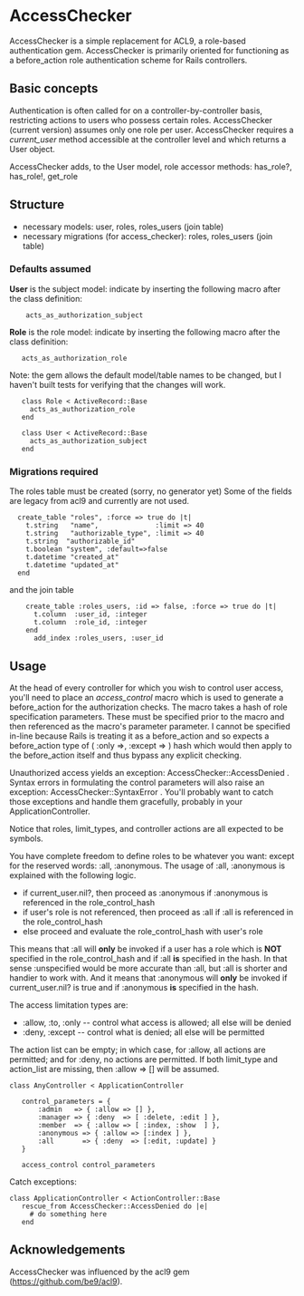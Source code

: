 # AccessChecker

AccessChecker is a simple replacement for ACL9, a role-based authentication gem.
AccessChecker is primarily oriented for functioning as a before\_action role authentication 
scheme for Rails controllers.

## Basic concepts
Authentication is often called for on a controller-by-controller basis, restricting
actions to users who possess certain roles. AccessChecker (current version) assumes only one role
per user. AccessChecker requires a _current\_user_ method accessible at the controller level
and which returns a User object.

AccessChecker adds, to the User model, role accessor methods: has\_role?, has\_role!, get\_role

## Structure

* necessary models: user, roles, roles\_users (join table)
* necessary migrations (for access_checker): roles, roles\_users (join table)


### Defaults assumed

**User** is the subject model: 
indicate by inserting the following macro after the class definition:

```
    acts_as_authorization_subject
```

**Role** is the role model: 
indicate by inserting the following macro after the class definition:

```
   acts_as_authorization_role
```

Note: the gem allows the default model/table names to be changed, but I haven't built tests
for verifying that the changes will work.

```
   class Role < ActiveRecord::Base
     acts_as_authorization_role
   end

   class User < ActiveRecord::Base
     acts_as_authorization_subject
   end
```

### Migrations required

The roles table must be created (sorry, no generator yet)
Some of the fields are legacy from acl9 and currently are not used.

```
  create_table "roles", :force => true do |t|
    t.string   "name",              :limit => 40
    t.string   "authorizable_type", :limit => 40
    t.string  "authorizable_id"
    t.boolean "system", :default=>false
    t.datetime "created_at"
    t.datetime "updated_at"
  end
```

and the join table

```
    create_table :roles_users, :id => false, :force => true do |t|
      t.column  :user_id, :integer
      t.column  :role_id, :integer
    end
      add_index :roles_users, :user_id
```
 

## Usage

At the head of every controller for which you wish to control user access,
you'll need to place an _access_control_ macro which is used to generate a 
before_action for the authorization checks. The macro takes a hash of role
specification parameters. These must be specified prior to the macro and
then referenced as the macro's parameter parameter. I cannot be specified
in-line because Rails is treating it as a before_action and so expects a
before_action type of ( :only =>, :except => ) hash which would then apply
to the before_action itself and thus bypass any explicit checking.

Unauthorized access yields an exception: AccessChecker::AccessDenied .
Syntax errors in formulating the control parameters will also raise an exception: AccessChecker::SyntaxError .
You'll probably want to catch those exceptions and handle them gracefully, probably in your ApplicationController.

Notice that roles, limit_types, and controller actions are all expected to be symbols.

You have complete freedom to define roles to be whatever you want: except for the reserved words: :all, :anonymous.
The usage of :all, :anonymous is explained with the following logic.

* if current_user.nil?, then proceed as :anonymous if :anonymous is referenced in the role_control_hash
* if user's role is not referenced, then proceed as :all if :all is referenced in the role_control_hash
* else proceed and evaluate the role_control_hash with user's role

This means that :all will **only** be invoked if a user has a role which is **NOT** specified in the role_control_hash and
if :all **is** specified in the hash. In that sense :unspecified would be more accurate than :all, but :all is shorter and 
handier to work with.
And it means that :anonymous will **only** be invoked if current_user.nil? is true and
if :anonymous **is** specified in the hash.
 
The access limitation types are: 

* :allow, :to, :only -- control what access is allowed; all else will be denied
* :deny, :except -- control what is denied; all else will be permitted

The action list can be empty; in which case, for :allow, all actions are permitted; and for :deny, no actions are permitted.
If both limit_type and action_list are missing, then :allow => [] will be assumed.

```
class AnyController < ApplicationController

   control_parameters = {
       :admin   => { :allow => [] },
       :manager => { :deny  => [ :delete, :edit ] },
       :member  => { :allow => [ :index, :show  ] },
       :anonymous => { :allow => [:index ] },
       :all       => { :deny  => [:edit, :update] }
   }

   access_control control_parameters
```
 
Catch exceptions:

```
class ApplicationController < ActionController::Base
   rescue_from AccessChecker::AccessDenied do |e|
     # do something here
   end
```
 
## Acknowledgements

AccessChecker was influenced by the acl9 gem (https://github.com/be9/acl9). 


